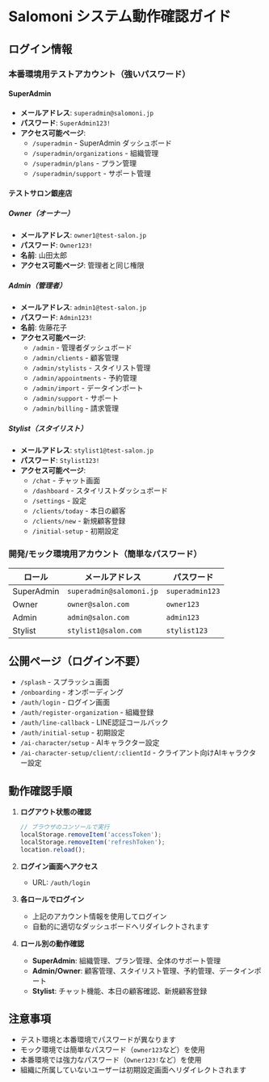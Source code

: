# Salomoni システム動作確認ガイド

## ログイン情報

### 本番環境用テストアカウント（強いパスワード）

#### SuperAdmin
- **メールアドレス**: `superadmin@salomoni.jp`
- **パスワード**: `SuperAdmin123!`
- **アクセス可能ページ**:
  - `/superadmin` - SuperAdmin ダッシュボード
  - `/superadmin/organizations` - 組織管理
  - `/superadmin/plans` - プラン管理
  - `/superadmin/support` - サポート管理

#### テストサロン銀座店

##### Owner（オーナー）
- **メールアドレス**: `owner1@test-salon.jp`
- **パスワード**: `Owner123!`
- **名前**: 山田太郎
- **アクセス可能ページ**: 管理者と同じ権限

##### Admin（管理者）
- **メールアドレス**: `admin1@test-salon.jp`
- **パスワード**: `Admin123!`
- **名前**: 佐藤花子
- **アクセス可能ページ**:
  - `/admin` - 管理者ダッシュボード
  - `/admin/clients` - 顧客管理
  - `/admin/stylists` - スタイリスト管理
  - `/admin/appointments` - 予約管理
  - `/admin/import` - データインポート
  - `/admin/support` - サポート
  - `/admin/billing` - 請求管理

##### Stylist（スタイリスト）
- **メールアドレス**: `stylist1@test-salon.jp`
- **パスワード**: `Stylist123!`
- **アクセス可能ページ**:
  - `/chat` - チャット画面
  - `/dashboard` - スタイリストダッシュボード
  - `/settings` - 設定
  - `/clients/today` - 本日の顧客
  - `/clients/new` - 新規顧客登録
  - `/initial-setup` - 初期設定

### 開発/モック環境用アカウント（簡単なパスワード）

| ロール | メールアドレス | パスワード |
|--------|---------------|------------|
| SuperAdmin | `superadmin@salomoni.jp` | `superadmin123` |
| Owner | `owner@salon.com` | `owner123` |
| Admin | `admin@salon.com` | `admin123` |
| Stylist | `stylist1@salon.com` | `stylist123` |

## 公開ページ（ログイン不要）

- `/splash` - スプラッシュ画面
- `/onboarding` - オンボーディング
- `/auth/login` - ログイン画面
- `/auth/register-organization` - 組織登録
- `/auth/line-callback` - LINE認証コールバック
- `/auth/initial-setup` - 初期設定
- `/ai-character/setup` - AIキャラクター設定
- `/ai-character-setup/client/:clientId` - クライアント向けAIキャラクター設定

## 動作確認手順

1. **ログアウト状態の確認**
   ```javascript
   // ブラウザのコンソールで実行
   localStorage.removeItem('accessToken');
   localStorage.removeItem('refreshToken');
   location.reload();
   ```

2. **ログイン画面へアクセス**
   - URL: `/auth/login`

3. **各ロールでログイン**
   - 上記のアカウント情報を使用してログイン
   - 自動的に適切なダッシュボードへリダイレクトされます

4. **ロール別の動作確認**
   - **SuperAdmin**: 組織管理、プラン管理、全体のサポート管理
   - **Admin/Owner**: 顧客管理、スタイリスト管理、予約管理、データインポート
   - **Stylist**: チャット機能、本日の顧客確認、新規顧客登録

## 注意事項

- テスト環境と本番環境でパスワードが異なります
- モック環境では簡単なパスワード（`owner123`など）を使用
- 本番環境では強力なパスワード（`Owner123!`など）を使用
- 組織に所属していないユーザーは初期設定画面へリダイレクトされます